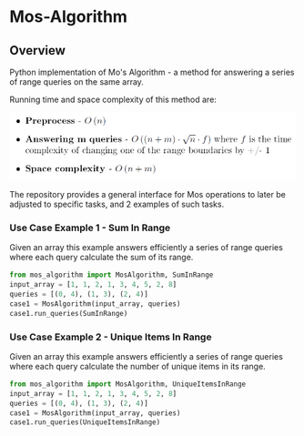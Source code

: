 # Mos-Algorithm

## Overview
Python implementation of Mo's Algorithm - a method for answering a series of
range queries on the same array.

Running time and space complexity of this method are:
<p align=center>
<img src="https://github.com/jyuv/Mos-Algorithm/blob/main/assets/mos_times.png?raw=true">
</p>
 
 The repository provides a general interface for Mos operations to later
 be adjusted to specific tasks, and 2 examples of such tasks.
 
 ### Use Case Example 1 - Sum In Range
Given an array this example answers efficiently a series of range queries
where each query calculate the sum of its range.
  ```python
from mos_algorithm import MosAlgorithm, SumInRange
input_array = [1, 1, 2, 1, 3, 4, 5, 2, 8]
queries = [(0, 4), (1, 3), (2, 4)]
case1 = MosAlgorithm(input_array, queries)
case1.run_queries(SumInRange)
````
 
 ### Use Case Example 2 - Unique Items In Range
Given an array this example answers efficiently a series of range queries
where each query calculate the number of unique items in its range.
 ```python
from mos_algorithm import MosAlgorithm, UniqueItemsInRange
input_array = [1, 1, 2, 1, 3, 4, 5, 2, 8]
queries = [(0, 4), (1, 3), (2, 4)]
case1 = MosAlgorithm(input_array, queries)
case1.run_queries(UniqueItemsInRange)
````